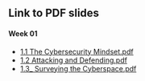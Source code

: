 ## Link to PDF slides
#### Week 01
- [1.1 The Cybersecurity Mindset.pdf](Week-01/1/1.1%20The%20Cybersecurity%20Mindset.pdf)  
- [1.2 Attacking and Defending.pdf](Week-01/2/1.2%20Attacking%20and%20Defending.pdf)
- [1.3_ Surveying the Cyberspace.pdf](Week-01/3/1.3_%20Surveying%20the%20Cyberspace.pdf)
